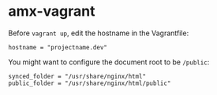 # amx-vagrant

Before `vagrant up`, edit the hostname in the Vagrantfile:

`hostname = "projectname.dev"`

You might want to configure the document root to be `/public`:

	synced_folder = "/usr/share/nginx/html"
	public_folder = "/usr/share/nginx/html/public"
